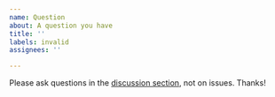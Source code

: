 ```yaml
---
name: Question
about: A question you have
title: ''
labels: invalid
assignees: ''

---
```


Please ask questions in the [discussion section](https://github.com/MolotovCherry/Android-ImageMagick7/discussions), not on issues. Thanks!

